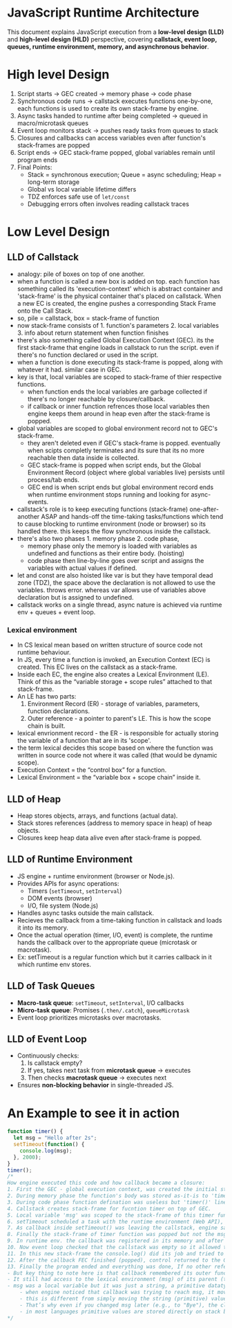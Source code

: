 # JavaScript Runtime Architecture
This document explains JavaScript execution from a **low-level design (LLD)** and **high-level design (HLD)** perspective, covering **callstack, event loop, queues, runtime environment, memory, and asynchronous behavior**.

# High level Design
1. Script starts → GEC created → memory phase → code phase  
2. Synchronous code runs → callstack executes functions one-by-one, each functions is used to create its own stack-frame by engine.
3. Async tasks handed to runtime after being completed → queued in macro/microtask queues  
4. Event loop monitors stack → pushes ready tasks from queues to stack  
5. Closures and callbacks can access variables even after function's stack-frames are popped  
6. Script ends → GEC stack-frame popped, global variables remain until program ends
7. Final Points:
    - Stack = synchronous execution; Queue = async scheduling; Heap = long-term storage  
    - Global vs local variable lifetime differs  
    - TDZ enforces safe use of `let/const`  
    - Debugging errors often involves reading callstack traces


# Low Level Design
## LLD of Callstack
- analogy: pile of boxes on top of one another.
- when a function is called a new box is added on top. each function has something called its 'execution-context' which is abstract container and 'stack-frame' is the physical container that's placed on callstack. When a new EC is created, the engine pushes a corresponding Stack Frame onto the Call Stack.
- so, pile = callstack, box = stack-frame of function
- now stack-frame consists of 1. function's parameters 2. local variables 3. info about return statement when function finishes
- there's also something called Global Execution Context (GEC). its the first stack-frame that engine loads in callstack to run the script. even if there's no function declared or used in the script.
- when a function is done executing its stack-frame is popped, along with whatever it had. similar case in GEC.
- key is that, local variables are scoped to stack-frame of thier respective functions.
    - when function ends the local variables are garbage collected if there's no longer reachable by closure/callback.
    - if callback or inner function refrences those local variables then engine keeps them around in heap even after the stack-frame is popped.
- global variables are scoped to global environment record not to GEC's stack-frame.
    - they aren't deleted even if GEC's stack-frame is popped. eventually when scipts completly terminates and its sure that its no more reachable then data inside is collected.
    - GEC stack-frame is popped when script ends, but the Global Environment Record (object where global variables live) persists until process/tab ends.
    - GEC end is when script ends but global environment record ends when runtime environment stops running and looking for async-events.
- callstack's role is to keep executing functions (stack-frame) one-after-another ASAP and hands-off the time-taking tasks/functions which tend to cause blocking to runtime environment (node or browser) so its handled there. this keeps the flow synchronous inside the callstack.
- there's also two phases 1. memory phase 2. code phase, 
    - memory phase only the memory is loaded with variables as undefined and functions as their entire body. (hoisting)
    - code phase then line-by-line goes over script and assigns the variables with actual values if defined.
- let and const are also hoisted like var is but they have temporal dead zone (TDZ), the space above the declaration is not allowed to use the variables. throws error. whereas var allows use of variables above declaration but is assigned to undefined.
- callstack works on a single thread, async nature is achieved via runtime env + queues + event loop.

### Lexical environment
- In CS lexical mean based on written structure of source code not runtime behaviour.
- In JS, every time a function is invoked, an Execution Context (EC) is created. This EC lives on the callstack as a stack-frame.
- Inside each EC, the engine also creates a Lexical Environment (LE). Think of this as the “variable storage + scope rules” attached to that stack-frame.
- An LE has two parts:
    1. Environment Record (ER) - storage of variables, parameters, function declarations.
    2. Outer reference - a pointer to parent's LE. This is how the scope chain is built.
- lexical envrionment record - the ER - is responsible for actually storing the variable of a function that are in its 'scope'.
- the term lexical decides this scope based on where the function was written in source code not where it was called (that would be dynamic scope).
- Execution Context = the “control box” for a function.
- Lexical Environment = the “variable box + scope chain” inside it.

## LLD of Heap
- Heap stores objects, arrays, and functions (actual data). 
- Stack stores references (address to memory space in heap) of heap objects.
- Closures keep heap data alive even after stack-frame is popped.

## LLD of Runtime Environment
- JS engine + runtime environment (browser or Node.js).  
- Provides APIs for async operations:  
  - Timers (`setTimeout`, `setInterval`)  
  - DOM events (browser)  
  - I/O, file system (Node.js)  
- Handles async tasks outside the main callstack.
- Recieves the callback from a time-taking function in callstack and loads it into its memory.
- Once the actual operation (timer, I/O, event) is complete, the runtime hands the callback over to the appropriate queue (microtask or macrotask).
- Ex: setTimeout is a regular function which but it carries callback in it which runtime env stores.

## LLD of Task Queues
- **Macro-task queue**: `setTimeout`, `setInterval`, I/O callbacks  
- **Micro-task queue**: Promises (`.then/.catch`), `queueMicrotask`  
- Event loop prioritizes microtasks over macrotasks.

## LLD of Event Loop
- Continuously checks:
  1. Is callstack empty?  
  2. If yes, takes next task from **microtask queue** → executes  
  3. Then checks **macrotask queue** → executes next  
- Ensures **non-blocking behavior** in single-threaded JS.

# An Example to see it in action
```js
function timer() {
  let msg = "Hello after 2s";
  setTimeout(function() {
    console.log(msg);
  }, 2000);
}
timer();
/*
How engine executed this code and how callback became a closure:
1. First the GEC - global execution context, was created the initial stack-frame for the whole program.
2. During memory phase the function's body was stored as-it-is to 'timer' variable. 
3. During code phase function defination was useless but 'timer()' line was important as now the stack-frame is under execution.
4. Callstack creates stack-frame for fucntion timer on top of GEC.
5. Local variable 'msg' was scoped to the stack-frame of this timer function (FEC - function execution context).
6. setTimeout scheduled a task with the runtime environment (Web API), then immediately returned control to the JS engine. Time-taking and blocking work was handed-off to runtime environment along with 2s timer. This was it prevented the js-thread from being blocked to perform this time-consuming task.
7. As callback inside setTimeout() was leaving the callstack, engine said store the 'msg' to heap for long-term as callback is trying to reach it (entire lexical environment record was retained in heap by the engine as it needed to outlive the FEC of parent function because the callback referenced it). Now 'msg' was no longer attached to its function's stack-frame.
8. Finally the stack-frame of timer function was popped but not the msg variable and its data in it.
9. In runtime env. the callback was registered in its memory and after the internal clock of 2 seconds ran out it was sent to MacroTask Queue.
10. Now event loop checked that the callstack was empty so it allowed the callback from Queue to enter to make a new stack-frame for execution on top of the GEC (GEC remains alive and running for the async callback that is remaining).
11. In this new stack-frame the console.log() did its job and tried to access 'msg' variable which it got from heap.
12. After the callback FEC finished (popped), control returned to the GEC. The GEC itself is popped only when the program ends and the event loop has no more work.
13. Finally the program ended and everything was done, If no other references to msg, garbage collector may now clean it.
- But key thing to note here is that callback remembered its outer function's variable even when its stack-frame (execution context) was gone. This is the defination of closure. So the callback became a closure also.
- It still had access to the lexical environment (msg) of its parent (timer) after the parent’s execution context was gone.
- msg was a local variable but it was just a string, a primitive datatype. so it was stored in stack directly not heap.
    - when engine noticed that callback was trying to reach msg, it moved whole lexical environment record of it to heap.
    - this is different from simply moving the string (primitive) value because, record also has the binding (assignment of value to variable).
    - That’s why even if you changed msg later (e.g., to "Bye"), the closure would still see the latest value, because it still points to the binding, not a frozen copy.
    - in most languages primitive values are stored directly on stack but in JS primitive values are stored in the variable’s environment record. That environment record itself is managed in the call stack (inside the execution context).
*/
```
